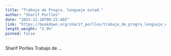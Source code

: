 ```yaml
---
title: "Trabajo de Progra. lenguaje estad."
author: "Sharif Porlles"
date: "2023-11-18T00:22:40Z"
link: "https://bookdown.org/sharif_porlles/trabajo_de_progra_lenguaje_estad/"
length_weight: "2.9%"
pinned: false
---
```


Sharif Porlles Trabajo de ...
